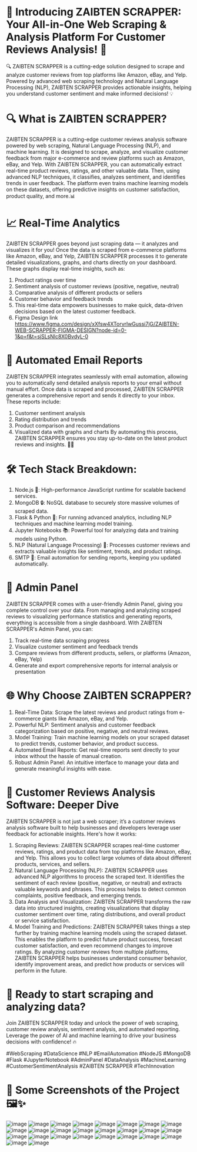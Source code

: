 # 🚀 Introducing ZAIBTEN SCRAPPER: Your All-in-One Web Scraping & Analysis Platform For Customer Reviews Analysis! 🚀
🔍 ZAIBTEN SCRAPPER is a cutting-edge solution designed to scrape and analyze customer reviews from top platforms like Amazon, eBay, and Yelp. Powered by advanced web scraping technology and Natural Language Processing (NLP), ZAIBTEN SCRAPPER provides actionable insights, helping you understand customer sentiment and make informed decisions! 💡

# 🔍 What is ZAIBTEN SCRAPPER?
ZAIBTEN SCRAPPER is a cutting-edge customer reviews analysis software powered by web scraping, Natural Language Processing (NLP), and machine learning. It is designed to scrape, analyze, and visualize customer feedback from major e-commerce and review platforms such as Amazon, eBay, and Yelp.
With ZAIBTEN SCRAPPER, you can automatically extract real-time product reviews, ratings, and other valuable data. Then, using advanced NLP techniques, it classifies, analyzes sentiment, and identifies trends in user feedback. The platform even trains machine learning models on these datasets, offering predictive insights on customer satisfaction, product quality, and more.📊

# 📈 Real-Time Analytics
ZAIBTEN SCRAPPER goes beyond just scraping data — it analyzes and visualizes it for you! Once the data is scraped from e-commerce platforms like Amazon, eBay, and Yelp, ZAIBTEN SCRAPPER processes it to generate detailed visualizations, graphs, and charts directly on your dashboard. These graphs display real-time insights, such as:
1.	Product ratings over time
2.	Sentiment analysis of customer reviews (positive, negative, neutral)
3.	Comparative analysis of different products or sellers
4.	Customer behavior and feedback trends
5.	This real-time data empowers businesses to make quick, data-driven decisions based on the latest customer feedback.
6.	Figma Design link https://www.figma.com/design/xXfsw4XTorvrlwGussi7jG/ZAIBTEN-WEB-SCRAPPER-FIGMA-DESIGN?node-id=0-1&p=f&t=sjSLsNlc8X0BvdyL-0

# 📧 Automated Email Reports
ZAIBTEN SCRAPPER integrates seamlessly with email automation, allowing you to automatically send detailed analysis reports to your email without manual effort. Once data is scraped and processed, ZAIBTEN SCRAPPER generates a comprehensive report and sends it directly to your inbox. These reports include:
1.	Customer sentiment analysis
2.	Rating distribution and trends
3.	Product comparison and recommendations
4.	Visualized data with graphs and charts
By automating this process, ZAIBTEN SCRAPPER ensures you stay up-to-date on the latest product reviews and insights. 📧💼

# 🛠️ Tech Stack Breakdown:
1.	Node.js 🚀: High-performance JavaScript runtime for scalable backend services.
2.	MongoDB 🔒: NoSQL database to securely store massive volumes of scraped data.
3.	Flask & Python 🧠: For running advanced analytics, including NLP techniques and machine learning model training.
4.	Jupyter Notebooks 📚: Powerful tool for analyzing data and training models using Python.
5.	NLP (Natural Language Processing) 🌟: Processes customer reviews and extracts valuable insights like sentiment, trends, and product ratings.
6.	SMTP 📧: Email automation for sending reports, keeping you updated automatically.

# 💼 Admin Panel
ZAIBTEN SCRAPPER comes with a user-friendly Admin Panel, giving you complete control over your data. From managing and analyzing scraped reviews to visualizing performance statistics and generating reports, everything is accessible from a single dashboard. With ZAIBTEN SCRAPPER's Admin Panel, you can:
1.	Track real-time data scraping progress
2.	Visualize customer sentiment and feedback trends
3.	Compare reviews from different products, sellers, or platforms (Amazon, eBay, Yelp)
4.	Generate and export comprehensive reports for internal analysis or presentation

# 🌐 Why Choose ZAIBTEN SCRAPPER?
1.	Real-Time Data: Scrape the latest reviews and product ratings from e-commerce giants like Amazon, eBay, and Yelp.
2.	Powerful NLP: Sentiment analysis and customer feedback categorization based on positive, negative, and neutral reviews.
3.	Model Training: Train machine learning models on your scraped dataset to predict trends, customer behavior, and product success.
4.	Automated Email Reports: Get real-time reports sent directly to your inbox without the hassle of manual creation.
5.	Robust Admin Panel: An intuitive interface to manage your data and generate meaningful insights with ease.

# 🧠 Customer Reviews Analysis Software: Deeper Dive
ZAIBTEN SCRAPPER is not just a web scraper; it’s a customer reviews analysis software built to help businesses and developers leverage user feedback for actionable insights. Here's how it works:
1.	Scraping Reviews: ZAIBTEN SCRAPPER scrapes real-time customer reviews, ratings, and product data from top platforms like Amazon, eBay, and Yelp. This allows you to collect large volumes of data about different products, services, and sellers.
2.	Natural Language Processing (NLP): ZAIBTEN SCRAPPER uses advanced NLP algorithms to process the scraped text. It identifies the sentiment of each review (positive, negative, or neutral) and extracts valuable keywords and phrases. This process helps to detect common complaints, positive feedback, and emerging trends.
3.	Data Analysis and Visualization: ZAIBTEN SCRAPPER transforms the raw data into structured insights, creating visualizations that display customer sentiment over time, rating distributions, and overall product or service satisfaction.
4.	Model Training and Predictions: ZAIBTEN SCRAPPER takes things a step further by training machine learning models using the scraped dataset. This enables the platform to predict future product success, forecast customer satisfaction, and even recommend changes to improve ratings.
By analyzing customer reviews from multiple platforms, ZAIBTEN SCRAPPER helps businesses understand consumer behavior, identify improvement areas, and predict how products or services will perform in the future.

# 🚀 Ready to start scraping and analyzing data?
Join ZAIBTEN SCRAPPER today and unlock the power of web scraping, customer review analysis, sentiment analysis, and automated reporting. Leverage the power of AI and machine learning to drive your business decisions with confidence! 🔥

#WebScraping #DataScience #NLP #EmailAutomation #NodeJS #MongoDB #Flask #JupyterNotebook #AdminPanel #DataAnalysis #MachineLearning #CustomerSentimentAnalysis #ZAIBTEN SCRAPPER #TechInnovation

# 📸 Some Screenshots of the Project 🖼️✨
![image](https://github.com/user-attachments/assets/543897f8-9371-4b0c-a200-368e19976332)
![image](https://github.com/user-attachments/assets/7458340a-4914-4c51-9abd-fd19128a7580)
![image](https://github.com/user-attachments/assets/865cb26b-9a58-4ba2-a81f-98f73c76963e)
![image](https://github.com/user-attachments/assets/41591bd7-f456-4990-9937-e9b5c6996f32)
![image](https://github.com/user-attachments/assets/9ad3a5cd-2da5-46fa-a0e9-464948dc339f)
![image](https://github.com/user-attachments/assets/86c2fc5e-1650-4661-a66e-0a9e866ebe30)
![image](https://github.com/user-attachments/assets/04b42de3-7615-4e07-9747-fd7200630b47)
![image](https://github.com/user-attachments/assets/3daf3017-ac88-456f-915d-d777965e8923)
![image](https://github.com/user-attachments/assets/f7777f6f-ee80-4169-9222-9f78cd134e37)
![image](https://github.com/user-attachments/assets/7289ec30-4073-4cf5-8875-9beab26b9d04)
![image](https://github.com/user-attachments/assets/2c33cbeb-dc74-41d3-8dae-e7a91a18a93b)
![image](https://github.com/user-attachments/assets/18a05e35-054a-4a14-a7b1-4430d9a1e617)
![image](https://github.com/user-attachments/assets/4871638e-0c52-48bd-9b07-290cfa338f7d)
![image](https://github.com/user-attachments/assets/264a4144-6aaf-4cd3-9d11-d3a1d073ad16)
![image](https://github.com/user-attachments/assets/44ce4c84-7f00-4ba4-808f-8d0f8fb4ef5f)
![image](https://github.com/user-attachments/assets/658220fe-651e-4374-8096-0445e9d21b80)
![image](https://github.com/user-attachments/assets/59d982a6-1c2e-40bc-94dd-a351a98fe203)
![image](https://github.com/user-attachments/assets/4bfa1b5c-be8c-4f40-8a9a-0a419ea38c9c)
![image](https://github.com/user-attachments/assets/1083a9b6-a9ed-4726-afb8-99b9346e7b00)
![image](https://github.com/user-attachments/assets/e57ce8ef-b326-407f-b10e-f9e5ed9a1805)
![image](https://github.com/user-attachments/assets/fef1e3d4-d756-43aa-b3f1-fd6f410aa1b4)
![image](https://github.com/user-attachments/assets/e6b004d9-c6bf-486a-8152-b1feb4e48f08)
![image](https://github.com/user-attachments/assets/4240c198-9a3a-47e5-9fb4-a24087ebe8ef)
![image](https://github.com/user-attachments/assets/ac2ca90b-4fe0-49c9-8bfd-71a54f818772)
![image](https://github.com/user-attachments/assets/d1cd8841-77b9-4cda-9a31-205032977bae)
![image](https://github.com/user-attachments/assets/d985893a-7a58-469f-96a6-7b029f213ad2)

